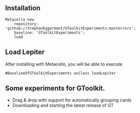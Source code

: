 ## Installation

```st
Metacello new
	repository: 'github://StephanEggermont/GToolkitExperiments:master/src';
	baseline: 'GToolkitExperiments';
	load
```

## Load Lepiter
				
After installing with Metacello, you will be able to execute

```
#BaselineOfGToolkitExperiments asClass loadLepiter
```

## Some experiments for GToolkit. 

- Drag & drop with support for automatically grouping cards
- Downloading and starting the latest release of GT
